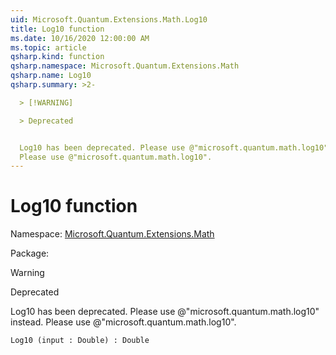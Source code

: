 ```yaml
---
uid: Microsoft.Quantum.Extensions.Math.Log10
title: Log10 function
ms.date: 10/16/2020 12:00:00 AM
ms.topic: article
qsharp.kind: function
qsharp.namespace: Microsoft.Quantum.Extensions.Math
qsharp.name: Log10
qsharp.summary: >2-

  > [!WARNING]

  > Deprecated


  Log10 has been deprecated. Please use @"microsoft.quantum.math.log10" instead.
  Please use @"microsoft.quantum.math.log10".
---
```


# Log10 function

Namespace: [Microsoft.Quantum.Extensions.Math](xref:Microsoft.Quantum.Extensions.Math)

Package: [](https://nuget.org/packages/)


> [!WARNING]
> Deprecated
Log10 has been deprecated. Please use @"microsoft.quantum.math.log10" instead.Please use @"microsoft.quantum.math.log10".

```Q#
Log10 (input : Double) : Double
```
